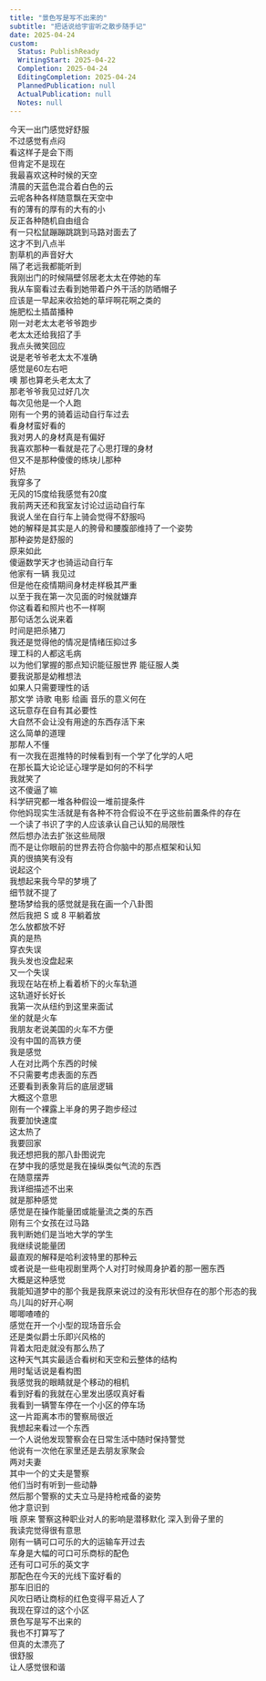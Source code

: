 ```yaml
---  
title: "景色写是写不出来的"  
subtitle: "把话说给宇宙听之散步随手记"  
date: 2025-04-24  
custom:  
  Status: PublishReady  
  WritingStart: 2025-04-22  
  Completion: 2025-04-24  
  EditingCompletion: 2025-04-24  
  PlannedPublication: null  
  ActualPublication: null  
  Notes: null  
---      
```

今天一出门感觉好舒服    
不过感觉有点闷    
看这样子是会下雨    
但肯定不是现在      
我最喜欢这种时候的天空    
清晨的天蓝色混合着白色的云    
云呢各种各样随意飘在天空中    
有的薄有的厚有的大有的小    
反正各种随机自由组合      
有一只松鼠蹦蹦跳跳到马路对面去了    
这才不到八点半    
割草机的声音好大    
隔了老远我都能听到      
我刚出门的时候隔壁邻居老太太在停她的车    
我从车窗看过去看到她带着户外干活的防晒帽子    
应该是一早起来收拾她的草坪啊花啊之类的    
施肥松土插苗播种      
刚一对老太太老爷爷跑步    
老太太还给我招了手    
我点头微笑回应    
说是老爷爷老太太不准确    
感觉是60左右吧    
噢 那也算老头老太太了      
那老爷爷我见过好几次    
每次见他是一个人跑      
刚有一个男的骑着运动自行车过去    
看身材蛮好看的    
我对男人的身材真是有偏好    
我喜欢那种一看就是花了心思打理的身材    
但又不是那种傻傻的练块儿那种      
好热    
我穿多了    
无风的15度给我感觉有20度      
我前两天还和我室友讨论过运动自行车    
我说人坐在自行车上骑会觉得不舒服吗    
她的解释是其实是人的胯骨和腰腹部维持了一个姿势    
那种姿势是舒服的    
原来如此      
傻逼数学天才也骑运动自行车    
他家有一辆 我见过    
但是他在疫情期间身材走样极其严重    
以至于我在第一次见面的时候就嫌弃    
你这看着和照片也不一样啊      
那句话怎么说来着    
时间是把杀猪刀    
我还是觉得他的情况是情绪压抑过多    
理工科的人都这毛病    
以为他们掌握的那点知识能征服世界 能征服人类    
要我说那是幼稚想法    
如果人只需要理性的话    
那文学 诗歌 电影 绘画 音乐的意义何在    
这玩意存在自有其必要性    
大自然不会让没有用途的东西存活下来    
这么简单的道理    
那帮人不懂      
有一次我在逛推特的时候看到有一个学了化学的人吧    
在那长篇大论论证心理学是如何的不科学    
我就笑了    
这不傻逼了嘛    
科学研究都一堆各种假设一堆前提条件    
你他妈现实生活就是有各种不符合假设不在乎这些前置条件的存在    
一个读了书识了字的人应该承认自己认知的局限性    
然后想办法去扩张这些局限    
而不是让你眼前的世界去符合你脑中的那点框架和认知    
真的很搞笑有没有      
说起这个    
我想起来我今早的梦境了    
细节就不提了    
整场梦给我的感觉就是我在画一个八卦图    
然后我把 S 或 8 平躺着放    
怎么放都放不好      
真的是热    
穿衣失误    
我头发也没盘起来    
又一个失误    
我现在站在桥上看着桥下的火车轨道    
这轨道好长好长    
我第一次从纽约到这里来面试    
坐的就是火车      
我朋友老说美国的火车不方便    
没有中国的高铁方便    
我是感觉    
人在对比两个东西的时候    
不只需要考虑表面的东西    
还要看到表象背后的底层逻辑    
大概这个意思      
刚有一个裸露上半身的男子跑步经过    
我要加快速度    
这太热了    
我要回家      
我还想把我的那八卦图说完    
在梦中我的感觉是我在操纵类似气流的东西    
在随意摆弄    
我详细描述不出来    
就是那种感觉    
感觉是在操作能量团或能量流之类的东西      
刚有三个女孩在过马路    
我判断她们是当地大学的学生      
我继续说能量团    
最直观的解释是哈利波特里的那种云    
或者说是一些电视剧里两个人对打时候周身护着的那一圈东西    
大概是这种感觉    
我能知道梦中的那个我是我原来说过的没有形状但存在的那个形态的我      
鸟儿叫的好开心啊    
唧唧喳喳的    
感觉在开一个小型的现场音乐会    
还是类似爵士乐即兴风格的    
背着太阳走就没有那么热了      
这种天气其实最适合看树和天空和云整体的结构    
用时髦话说是看构图    
我感觉我的眼睛就是个移动的相机    
看到好看的我就在心里发出感叹真好看      
我看到一辆警车停在一个小区的停车场      
这一片距离本市的警察局很近      
我想起来看过一个东西    
一个人说他发现警察会在日常生活中随时保持警觉    
他说有一次他在家里还是去朋友家聚会    
两对夫妻    
其中一个的丈夫是警察    
他们当时有听到一些动静    
然后那个警察的丈夫立马是持枪戒备的姿势    
他才意识到    
哦 原来 警察这种职业对人的影响是潜移默化 深入到骨子里的    
我读完觉得很有意思      
刚有一辆可口可乐的大的运输车开过去    
车身是大幅的可口可乐商标的配色    
还有可口可乐的英文字    
那配色在今天的光线下蛮好看的    
那车旧旧的    
风吹日晒让商标的红色变得平易近人了      
我现在穿过的这个小区    
景色写是写不出来的    
我也不打算写了    
但真的太漂亮了    
很舒服    
让人感觉很和谐      
  